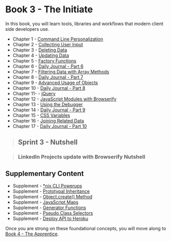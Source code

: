 # Book 3 - The Initiate

In this book, you will learn tools, libraries and workflows that modern client side developers use.

* Chapter 1 - [Command Line Personalization](./chapters/CLI_PERSONALIZATION.md)
* Chapter 2 - [Collecting User Input](./chapters/USER_INPUT.md)
* Chapter 3 - [Deleting Data](./chapters/DELETE.md)
* Chapter 4 - [Updating Data](./chapters/UPDATE.md)
* Chapter 5 - [Factory Functions](./chapters/JS_FACTORY_FUNCTION.md)
* Chapter 6 - [Daily Journal - Part 6](./chapters/DAILY_JOURNAL_SAVING_ENTRIES.md)
* Chapter 7 - [Filtering Data with Array Methods](./chapters/JS_ARRAY_METHODS.md)
* Chapter 8 - [Daily Journal - Part 7](./chapters/DAILY_JOURNAL_FILTERING_MOOD.md)
* Chapter 9 - [Advanced Usage of Objects](./chapters/JS_OBJECT_METHODS_SPREAD.md)
* Chapter 10 - [Daily Journal - Part 8](./chapters/DAILY_JOURNAL_SEARCHING.md)
* Chapter 11- - [jQuery](./chapters/JQUERY.md)
* Chapter 12 - [JavaScript Modules with Browserify](./chapters/JS_MODULES.md)
* Chapter 13 - [Using the Debugger](./chapters/MISC_DEBUGGING.md)
* Chapter 14 - [Daily Journal - Part 9](./chapters/DAILY_JOURNAL_BROWSERIFY.md)
* Chapter 15 - [CSS Variables](./chapters/CSS_VARIABLES.md)
* Chapter 16 - [Joining Related Data](./chapters/JS_JOINING_DATA.md)
* Chapter 17 - [Daily Journal - Part 10](./chapters/DAILY_JOURNAL_MOOD_TABLE.md)


> ## Sprint 3 - Nutshell

> ### LinkedIn Projects update with Browserify Nutshell

## Supplementary Content

* Supplement - [*nix CLI Powerups](./chapters/CLI_PERSONALIZATION.md)
* Supplement - [Prototypal Inheritance](./chapters/PROTOTYPAL.md)
* Supplement - [Object.create() Method](./chapters/JS_OBJECT_CREATE.md)
* Supplement - [JavaScript Maps](./chapters/JS_MAPS.md)
* Supplement - [Generator Functions](./chapters/JS_GENERATOR_FUNCTION.md)
* Supplement - [Pseudo Class Selectors](./chapters/CSS_PSEUDOCLASSES.md)
* Supplement - [Deploy API to Heroku](./chapters/JSON_SERVER_HEROKU.md)

Once you are strong on these foundational concepts, you will move along to [Book 4 - The Apprentice](../book-4-the-apprentice/README.md).
